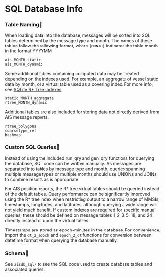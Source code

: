 # SQL Database Info

### Table Naming

When loading data into the database, messages will be sorted into SQL tables determined by the message type and month. The names of these tables follow the following format, where `{MONTH}` indicates the table month in the format YYYYMM

```
ais_MONTH_static
ais_MONTH_dynamic
```

Some additional tables containing computed data may be created depending on the indexes used. For example, an aggregate of vessel static data by month, or a virtual table used as a covering index. For more info, see [SQLite R\* Tree Indexes](https://sqlite.org/rtree.html)

```
static_MONTH_aggregate
rtree_MONTH_dynamic
```

Additional tables are also included for storing data not directly derived from AIS message reports.

```
rtree_polygons
coarsetype_ref
hashmap
```

### Custom SQL Queries

Instead of using the included run\_qry and gen\_qry functions for querying the database, SQL code can be written manually. As messages are separated into tables by message type and month, queries spanning multiple message types or multiple months should use UNIONs and JOINs to combine results as is appropriate.

For AIS position reports, the R\* tree virtual tables should be queried instead of the default tables. Query performance can be significantly improved using the R\* tree index when restricting output to a narrow range of MMSIs, timestamps, longitudes, and latitudes, although querying a wide range will not yield much benefit. If custom indexes are required for specific manual queries, these should be defined on message tables 1\_2\_3, 5, 18, and 24 directly instead of upon the virtual tables.

Timestamps are stored as epoch-minutes in the database. For convenience, import the `dt_2_epoch` and `epoch_2_dt` functions for conversion between datetime format when querying the database manually.

### Schema

See `aisdb_sql/` to see the SQL code used to create database tables and associated queries.
